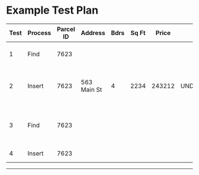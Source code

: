 # Example Test Plan

| Test | Process | Parcel ID | Address | Bdrs | Sq Ft | Price | Status | Window Display | Message |
|------|---------|-----------|---------|------|-------|-------|--------|----------------|---------|
| 1 | Find | 7623 | | | | | | | Parcel ID Does Not Exist |
| 2 | Insert | 7623 | 563 Main St | 4 | 2234 | 243212 | UNDER_CONTRACT | Success Inserting 7623 563 Main St 4 Bedrooms 2234 sq ft $243,212 UNDER_CONTRACT | |
| 3 | Find | 7623 | | | | | | Record in Database 7623 563 Main St 4 Bedrooms 2234 sq ft $243,212 UNDER_CONTRACT  |  |
| 4 | Insert | 7623 | | | | | | | Parcel ID Exists |
---------------------------------------------------------------------------------------------------
